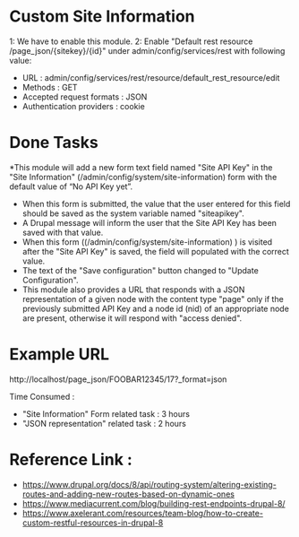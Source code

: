 # Custom Site Information

1: We have to enable this module.
2: Enable "Default rest resource 	/page_json/{sitekey}/{id}" under admin/config/services/rest with following value:

 * URL : admin/config/services/rest/resource/default_rest_resource/edit
 * Methods : GET
 * Accepted request formats : JSON
 * Authentication providers : cookie

# Done Tasks
*This module will add a new form text field named "Site API Key" in the "Site Information" (/admin/config/system/site-information) form with the default value of “No API Key yet”.
* When this form is submitted, the value that the user entered for this field should be saved as the system variable named "siteapikey".
* A Drupal message will inform the user that the Site API Key has been saved with that value.
* When this form ((/admin/config/system/site-information) ) is visited after the "Site API Key" is saved, the field will populated with the correct value.
* The text of the "Save configuration" button changed to "Update Configuration".
* This module also provides a URL that responds with a JSON representation of a given node with the content type "page" only if the previously submitted API Key and a node id (nid) of an appropriate node are present, otherwise it will respond with "access denied".

# Example URL

http://localhost/page_json/FOOBAR12345/17?_format=json

Time Consumed :
* "Site Information" Form related task : 3 hours
* "JSON representation" related task : 2 hours

# Reference Link :
* https://www.drupal.org/docs/8/api/routing-system/altering-existing-routes-and-adding-new-routes-based-on-dynamic-ones
* https://www.mediacurrent.com/blog/building-rest-endpoints-drupal-8/
* https://www.axelerant.com/resources/team-blog/how-to-create-custom-restful-resources-in-drupal-8
